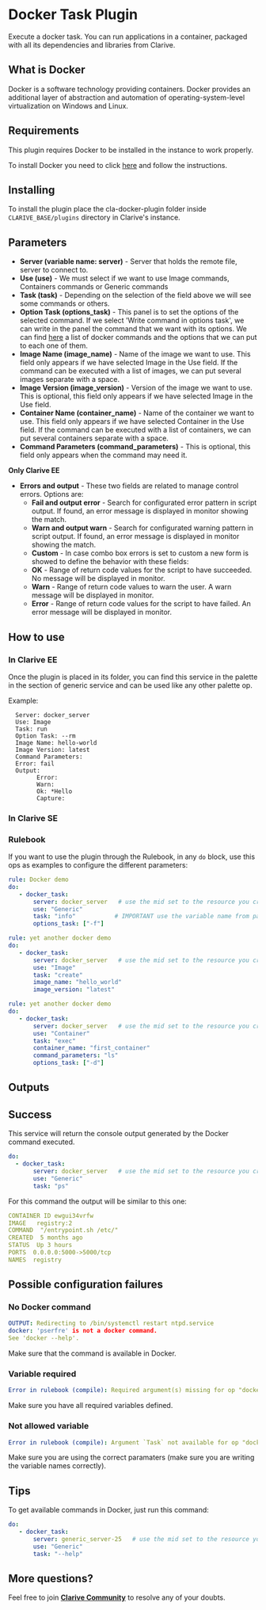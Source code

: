 # Docker Task Plugin

Execute a docker task. You can run applications in a container, packaged with all its dependencies and libraries from Clarive.

## What is Docker

Docker is a software technology providing containers. Docker provides an additional layer of abstraction and automation of operating-system-level virtualization on Windows and Linux.

## Requirements

This plugin requires Docker to be installed in the instance to work properly.

To install Docker you need to click [here](https://docs.docker.com/engine/installation/linux/centos/) and follow the instructions.

## Installing

To install the plugin place the cla-docker-plugin folder inside `CLARIVE_BASE/plugins`
directory in Clarive's instance.

## Parameters

- **Server (variable name: server)** - Server that holds the remote file, server to connect to.
- **Use (use)** - We must select if we want to use Image commands, Containers commands or Generic commands
- **Task (task)** - Depending on the selection of the field above we will see some commands or others.
- **Option Task (options_task)** - This panel is to set the options of the selected command. If we select 'Write command in options task', we can write in the panel the command that we want with its options. We can find [here](https://docs.docker.com/engine/reference/commandline/) a list of docker commands and the options that we can put to each one of them.
- **Image Name (image_name)** - Name of the image we want to use. This field only appears if we have selected Image in the Use field. If the command can be executed with a list of images, we can put several images separate with a space.
- **Image Version (image_version)** - Version of the image we want to use. This is optional, this field only appears if we have selected Image in the Use field.
- **Container Name (container_name)** - Name of the container we want to use. This field only appears if we have selected Container in the Use field. If the command can be executed with a list of containers, we can put several containers separate with a space.
- **Command Parameters (command_parameters)** - This is optional, this field only appears when the command may need it.

**Only Clarive EE**

- **Errors and output** - These two fields are related to manage control errors. Options are:
   - **Fail and output error** - Search for configurated error pattern in script output. If found, an error message is displayed in monitor showing the match.
   - **Warn and output warn** - Search for configurated warning pattern in script output. If found, an error message is displayed in monitor showing the match.
   - **Custom** - In case combo box errors is set to custom a new form is showed to define the behavior with these fields:
   - **OK** - Range of return code values for the script to have succeeded. No message will be displayed in monitor.
   - **Warn** - Range of return code values to warn the user. A warn message will be displayed in monitor.
   - **Error** - Range of return code values for the script to have failed. An error message will be displayed in monitor.


## How to use

### In Clarive EE

Once the plugin is placed in its folder, you can find this service in the palette in the section of generic service and can be used like any other palette op.

Example:

      Server: docker_server
      Use: Image
      Task: run
      Option Task: --rm
      Image Name: hello-world
      Image Version: latest
      Command Parameters:
      Error: fail
      Output:
            Error:
            Warn:
            Ok: *Hello
            Capture:


### In Clarive SE

### Rulebook

If you want to use the plugin through the Rulebook, in any `do` block, use this ops as examples to configure the different parameters:

```yaml
rule: Docker demo
do:
   - docker_task:
       server: docker_server   # use the mid set to the resource you created
       use: "Generic"
       task: "info"           # IMPORTANT use the variable name from parameters list
       options_task: ["-f"]
```

```yaml
rule: yet another docker demo
do:
   - docker_task:
       server: docker_server   # use the mid set to the resource you created
       use: "Image"
       task: "create"
       image_name: "hello_world"
       image_version: "latest"
```

```yaml
rule: yet another docker demo
do:
   - docker_task:
       server: docker_server   # use the mid set to the resource you created
       use: "Container"
       task: "exec"
       container_name: "first_container"
       command_parameters: "ls"
       options_task: ["-d"]
```

## Outputs

## Success

This service will return the console output generated by the Docker command executed.

```yaml
do:
  - docker_task:
       server: docker_server   # use the mid set to the resource you created
       use: "Generic"
       task: "ps"
```

For this command the output will be similar to this one:

```yaml
CONTAINER ID ewgui34vrfw  
IMAGE   registry:2  
COMMAND  "/entrypoint.sh /etc/"    
CREATED  5 months ago    
STATUS  Up 3 hours    
PORTS  0.0.0.0:5000->5000/tcp   
NAMES  registry

```

## Possible configuration failures

### No Docker command

```yaml
OUTPUT: Redirecting to /bin/systemctl restart ntpd.service
docker: 'pserfre' is not a docker command.
See 'docker --help'.
```

Make sure that the command is available in Docker.

### Variable required

```yaml
Error in rulebook (compile): Required argument(s) missing for op "docker_task": "task"
```

Make sure you have all required variables defined.

### Not allowed variable

```yaml
Error in rulebook (compile): Argument `Task` not available for op "docker_task"
```

Make sure you are using the correct paramaters (make sure you are writing the variable names correctly).

## Tips

To get available commands in Docker, just run this command:

```yaml
do:
   - docker_task:
       server: generic_server-25   # use the mid set to the resource you created
       use: "Generic"
       task: "--help"
```

## More questions?

Feel free to join **[Clarive Community](https://community.clarive.com/)** to resolve any of your doubts.